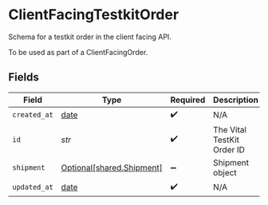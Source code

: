 # ClientFacingTestkitOrder

Schema for a testkit order in the client facing API.

To be used as part of a ClientFacingOrder.


## Fields

| Field                                                                | Type                                                                 | Required                                                             | Description                                                          |
| -------------------------------------------------------------------- | -------------------------------------------------------------------- | -------------------------------------------------------------------- | -------------------------------------------------------------------- |
| `created_at`                                                         | [date](https://docs.python.org/3/library/datetime.html#date-objects) | :heavy_check_mark:                                                   | N/A                                                                  |
| `id`                                                                 | *str*                                                                | :heavy_check_mark:                                                   | The Vital TestKit Order ID                                           |
| `shipment`                                                           | [Optional[shared.Shipment]](../../models/shared/shipment.md)         | :heavy_minus_sign:                                                   | Shipment object                                                      |
| `updated_at`                                                         | [date](https://docs.python.org/3/library/datetime.html#date-objects) | :heavy_check_mark:                                                   | N/A                                                                  |